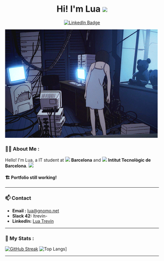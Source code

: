 

<h1 align="center">Hi! I'm Lua <img src="https://media.giphy.com/media/hvRJCLFzcasrR4ia7z/giphy.gif" width="40"></h1>
<p align="center">
<a href="https://www.linkedin.com/in/luatrhe/"><img src="https://img.shields.io/badge/LinkedIn-blue?style=for-the-badge&logo=linkedin&logoColor=white" alt="LinkedIn Badge"></a>
</p>

![BANNER GIF](img/banner.gif)

### :woman_technologist: About Me :

Hello! I'm Lua, a IT student at <img src="https://encrypted-tbn0.gstatic.com/images?q=tbn:ANd9GcRwavpr_3Ak5Nk2or0Krd65Nes4GXATttuU_zSdIZxPb131rvO45KqK9q_sBOQZbSprhkk&usqp=CAU" width=30> **Barcelona** and <img src="https://media0.giphy.com/media/hpWmrQTirHHuVf12tm/200w.gif" width=30> **Intitut Tecnològic de Barcelona**. 
<img src="https://media.giphy.com/media/WUlplcMpOCEmTGBtBW/giphy.gif" width="30">

#### 🏗 Portfolio still working!
---
###  📫 Contact
- **Email   :** lua@gnomo.net
- **Slack 42:** ltrevin-
- **LinkedIn:** [Lua Trevín](https://www.linkedin.com/feed/)
---
### 🦦 My Stats :
[![GitHub Streak](http://github-readme-streak-stats.herokuapp.com?user=dhsudev&theme=dark&background=000000)](https://git.io/streak-stats)
![Top Langs](https://github-readme-stats.vercel.app/api/top-langs/?username=dhsudev&layout=compact&theme=vision-friendly-dark)]

---
